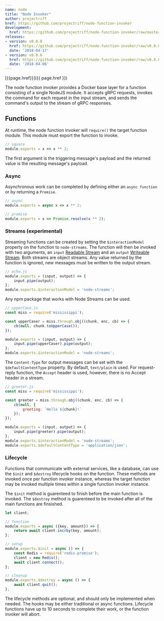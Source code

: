 ```yaml
---
name: node
title: "Node Invoker"
author: projectriff
href: https://github.com/projectriff/node-function-invoker
development:
  href: https://github.com/projectriff/node-function-invoker/raw/master/node-invoker.yaml
releases:
- version: v0.0.8
  href: https://github.com/projectriff/node-function-invoker/raw/v0.0.8/node-invoker.yaml
  date: '2018-04-17'
- version: v0.0.6
  href: https://github.com/projectriff/node-function-invoker/raw/v0.0.6/node-invoker.yaml
  date: '2018-04-06'
---
```


[{{page.href}}]({{ page.href }})

The node function invoker provides a Docker base layer for a function consisting of a single NodeJS module.
It accepts gRPC requests, invokes the command for each request in the input stream, and sends the command's output to the stream of gRPC responses.

## Functions

At runtime, the node function invoker will `require()` the target function module.
This module must export the function to invoke.

```js
// square
module.exports = x => x ** 2;
```

The first argument is the triggering message's payload and the returned value is the resulting message's payload.

### Async

Asynchronous work can be completed by defining either an `async function` or by returning a `Promise`.

```js
// async
module.exports = async x => x ** 2;

// promise
module.exports = x => Promise.resolve(x ** 2);
```

### Streams (experimental)

Streaming functions can be created by setting the `$interactionModel` property on the function to `node-streams`.
The function will then be invoked with two arguments, an `input` [Readable Stream](https://nodejs.org/dist/latest-v8.x/docs/api/stream.html#stream_class_stream_readable) and an `output` [Writeable Stream](https://nodejs.org/dist/latest-v8.x/docs/api/stream.html#stream_class_stream_writable).
Both streams are object streams. Any value returned by the function is ignored, new messages must be written to the output stream.

```js
// echo.js
module.exports = (input, output) => {
    input.pipe(output);
};
module.exports.$interactionModel = 'node-streams';
```

Any npm package that works with Node Streams can be used.

```js
// upperCase.js
const miss = require('mississippi');

const upperCaser = miss.through.obj((chunk, enc, cb) => {
    cb(null, chunk.toUpperCase());
});

module.exports = (input, output) => {
    input.pipe(upperCaser).pipe(output);
};
module.exports.$interactionModel = 'node-streams';
```

The `Content-Type` for output messages can be set with the `$defaultContentType` property. By default, `text/plain` is used. For request-reply function, the `Accept` header is used, however, there is no Accept header in a stream.

```js
// greeter.js
const miss = require('mississippi');

const greeter = miss.through.obj((chunk, enc, cb) => {
    cb(null, {
        greeting: `Hello ${chunk}!`
    });
});

module.exports = (input, output) => {
    input.pipe(greeter).pipe(output);
};
module.exports.$interactionModel = 'node-streams';
module.exports.$defaultContentType = 'application/json';
```

### Lifecycle

Functions that communicate with external services, like a database, can use the `$init` and `$destroy` lifecycle hooks on the function.
These methods are invoked once per function invoker instance, whereas the target function may be invoked multiple times within a single function invoker instance.

The `$init` method is guarenteed to finish before the main function is invoked.
The `$destroy` method is guarenteed to be invoked after all of the main functions are finsished.

```js
let client;

// function
module.exports = async ({key, amount}) => {
    return await client.incrby(key, amount);
};

// setup
module.exports.$init = async () => {
    const Redis = require('redis-promise');
    client = new Redis();
    await client.connect();
};

// cleanup
module.exports.$destroy = async () => {
    await client.quit();
};
```

The lifecycle methods are optional, and should only be implemented when needed.
The hooks may be either traditional or async functions.
Lifecycle functions have up to 10 seconds to complete their work, or the function invoker will abort.
